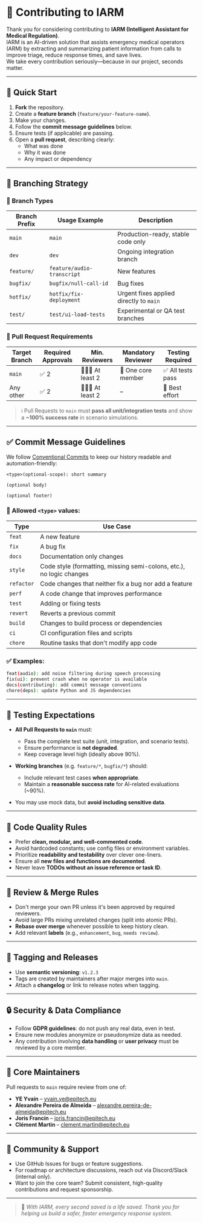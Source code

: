 # 🧠 Contributing to IARM

Thank you for considering contributing to **IARM (Intelligent Assistant for Medical Regulation)**.  
IARM is an AI-driven solution that assists emergency medical operators (ARM) by extracting and summarizing patient information from calls to improve triage, reduce response times, and save lives.  
We take every contribution seriously—because in our project, seconds matter.

---

## 🚀 Quick Start

1. **Fork** the repository.
2. Create a **feature branch** (`feature/your-feature-name`).
3. Make your changes.
4. Follow the **commit message guidelines** below.
5. Ensure tests (if applicable) are passing.
6. Open a **pull request**, describing clearly:
   - What was done
   - Why it was done
   - Any impact or dependency

---

## 📌 Branching Strategy

### 🔀 Branch Types

| Branch Prefix | Usage Example                | Description                            |
|---------------|------------------------------|----------------------------------------|
| `main`        | `main`                       | Production-ready, stable code only     |
| `dev`         | `dev`                        | Ongoing integration branch             |
| `feature/`    | `feature/audio-transcript`   | New features                           |
| `bugfix/`     | `bugfix/null-call-id`        | Bug fixes                              |
| `hotfix/`     | `hotfix/fix-deployment`      | Urgent fixes applied directly to `main`|
| `test/`       | `test/ui-load-tests`         | Experimental or QA test branches       |

### 🧾 Pull Request Requirements

| Target Branch | Required Approvals | Min. Reviewers | Mandatory Reviewer | Testing Required |
|---------------|--------------------|----------------|---------------------|------------------|
| `main`        | ✅ 2               | 🧑‍🤝‍🧑 At least 2 | 👤 One core member  | ✅ All tests pass |
| Any other     | ✅ 2               | 🧑‍🤝‍🧑 At least 2 | –                   | 🔁 Best effort    |

> ℹ️ Pull Requests to `main` must **pass all unit/integration tests** and show a **~100% success rate** in scenario simulations.

---

## ✅ Commit Message Guidelines

We follow [Conventional Commits](https://www.conventionalcommits.org/) to keep our history readable and automation-friendly:

```
<type>(optional-scope): short summary

(optional body)

(optional footer)
```

### 🔖 Allowed `<type>` values:

| Type      | Use Case                                                             |
|-----------|----------------------------------------------------------------------|
| `feat`    | A new feature                                                        |
| `fix`     | A bug fix                                                            |
| `docs`    | Documentation only changes                                           |
| `style`   | Code style (formatting, missing semi-colons, etc.), no logic changes |
| `refactor`| Code changes that neither fix a bug nor add a feature                |
| `perf`    | A code change that improves performance                              |
| `test`    | Adding or fixing tests                                               |
| `revert`  | Reverts a previous commit                                            |
| `build`   | Changes to build process or dependencies                             |
| `ci`      | CI configuration files and scripts                                   |
| `chore`   | Routine tasks that don't modify app code                             |

### ✅ Examples:

```bash
feat(audio): add noise filtering during speech processing
fix(ui): prevent crash when no operator is available
docs(contributing): add commit message conventions
chore(deps): update Python and JS dependencies
```

---

## 🧪 Testing Expectations

- **All Pull Requests to `main`** must:
  - Pass the complete test suite (unit, integration, and scenario tests).
  - Ensure performance is **not degraded**.
  - Keep coverage level high (ideally above 90%).

- **Working branches** (e.g. `feature/*`, `bugfix/*`) should:
  - Include relevant test cases **when appropriate**.
  - Maintain a **reasonable success rate** for AI-related evaluations (~90%).

- You may use mock data, but **avoid including sensitive data**.

---

## 📏 Code Quality Rules

- Prefer **clean, modular, and well-commented code**.
- Avoid hardcoded constants; use config files or environment variables.
- Prioritize **readability and testability** over clever one-liners.
- Ensure all **new files and functions are documented**.
- Never leave **TODOs without an issue reference or task ID**.

---

## 🧠 Review & Merge Rules

- Don't merge your own PR unless it's been approved by required reviewers.
- Avoid large PRs mixing unrelated changes (split into atomic PRs).
- **Rebase over merge** whenever possible to keep history clean.
- Add relevant **labels** (e.g., `enhancement`, `bug`, `needs review`).

---

## 📎 Tagging and Releases

- Use **semantic versioning**: `v1.2.3`
- Tags are created by maintainers after major merges into `main`.
- Attach a **changelog** or link to release notes when tagging.

---

## 🔒 Security & Data Compliance

- Follow **GDPR guidelines**: do not push any real data, even in test.
- Ensure new modules anonymize or pseudonymize data as needed.
- Any contribution involving **data handling** or **user privacy** must be reviewed by a core member.

---

## 👥 Core Maintainers

Pull requests to `main` require review from one of:

- **YE Yvain** – yvain.ye@epitech.eu  
- **Alexandre Pereira de Almeida** – alexandre.pereira-de-almeida@epitech.eu  
- **Joris Francin** – joris.francin@epitech.eu  
- **Clément Martin** – clement.martin@epitech.eu  

---

## 💬 Community & Support

- Use GitHub Issues for bugs or feature suggestions.
- For roadmap or architecture discussions, reach out via Discord/Slack (internal only).
- Want to join the core team? Submit consistent, high-quality contributions and request sponsorship.

---

> 🧬 *With IARM, every second saved is a life saved. Thank you for helping us build a safer, faster emergency response system.*
